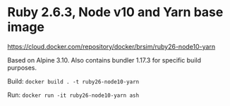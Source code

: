 # Ruby 2.6.3, Node v10 and Yarn base image

https://cloud.docker.com/repository/docker/brsim/ruby26-node10-yarn

Based on Alpine 3.10. Also contains bundler 1.17.3 for specific build purposes.

Build: `docker build . -t ruby26-node10-yarn`

Run: `docker run -it ruby26-node10-yarn ash`
